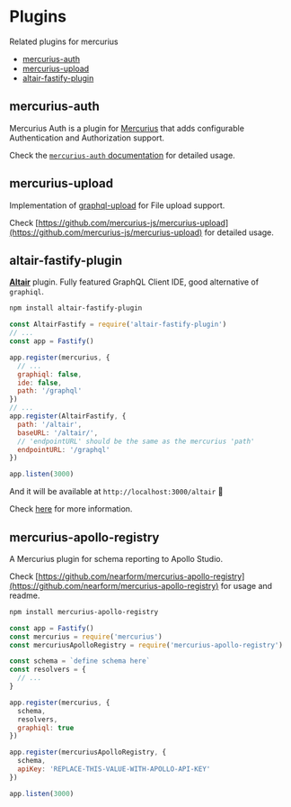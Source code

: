 # Plugins

Related plugins for mercurius

- [mercurius-auth](#mercurius-auth)
- [mercurius-upload](#mercurius-upload)
- [altair-fastify-plugin](#altair-fastify-plugin)

## mercurius-auth

Mercurius Auth is a plugin for [Mercurius](https://mercurius.dev) that adds configurable Authentication and Authorization support.

Check the [`mercurius-auth` documentation](https://github.com/mercurius-js/auth) for detailed usage.

## mercurius-upload

Implementation of [graphql-upload](https://github.com/jaydenseric/graphql-upload) for File upload support.

Check [https://github.com/mercurius-js/mercurius-upload](https://github.com/mercurius-js/mercurius-upload) for detailed usage.

## altair-fastify-plugin

[**Altair**](https://altair.sirmuel.design/) plugin. Fully featured GraphQL Client IDE, good alternative of `graphiql`.

```bash
npm install altair-fastify-plugin
```

```js
const AltairFastify = require('altair-fastify-plugin')
// ...
const app = Fastify()

app.register(mercurius, {
  // ...
  graphiql: false,
  ide: false,
  path: '/graphql'
})
// ...
app.register(AltairFastify, {
  path: '/altair',
  baseURL: '/altair/',
  // 'endpointURL' should be the same as the mercurius 'path'
  endpointURL: '/graphql'
})

app.listen(3000)
```

And it will be available at `http://localhost:3000/altair` 🎉

Check [here](https://github.com/imolorhe/altair/tree/staging/packages/altair-fastify-plugin) for more information.

## mercurius-apollo-registry

A Mercurius plugin for schema reporting to Apollo Studio.

Check [https://github.com/nearform/mercurius-apollo-registry](https://github.com/nearform/mercurius-apollo-registry) for usage and readme.

```bash
npm install mercurius-apollo-registry
```

```js
const app = Fastify()
const mercurius = require('mercurius')
const mercuriusApolloRegistry = require('mercurius-apollo-registry')

const schema = `define schema here`
const resolvers = { 
  // ... 
}

app.register(mercurius, {
  schema,
  resolvers,
  graphiql: true
})

app.register(mercuriusApolloRegistry, {
  schema,
  apiKey: 'REPLACE-THIS-VALUE-WITH-APOLLO-API-KEY'
})

app.listen(3000)
```
